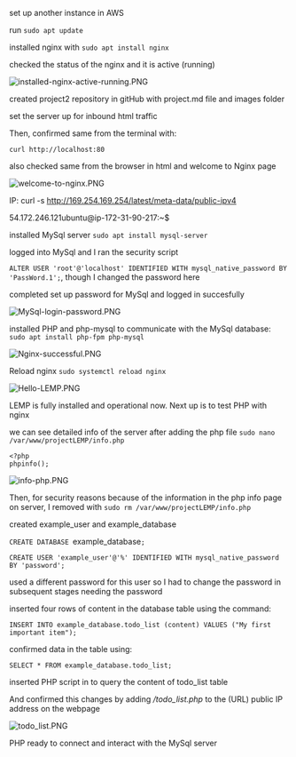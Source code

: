 set up another instance in AWS

run   `sudo apt update`

installed nginx with `sudo apt install nginx`

checked the status of the nginx and it is active (running)

![installed-nginx-active-running.PNG](./image/installed-nginx-active-running.PNG)


created project2 repository in gitHub with project.md file and images folder

set the server up for inbound html traffic

Then, confirmed same from the terminal with:

`curl http://localhost:80`

also checked same from the browser in html and welcome to Nginx page

![welcome-to-nginx.PNG](./image/welcome-to-nginx.PNG)

IP: curl -s http://169.254.169.254/latest/meta-data/public-ipv4

54.172.246.121ubuntu@ip-172-31-90-217:~$





installed MySql server
`sudo apt install mysql-server`

logged into MySql and I ran the security script

`ALTER USER 'root'@'localhost' IDENTIFIED WITH mysql_native_password BY 'PassWord.1';`, though I changed the password here


completed set up password for MySql and logged in succesfully

![MySql-login-password.PNG](./image/MySql-login-password.PNG)


installed PHP and php-mysql to communicate with the MySql database:
`sudo apt install php-fpm php-mysql`


![Nginx-successful.PNG](./image/Nginx-successful.PNG)


Reload nginx
`sudo systemctl reload nginx`


![Hello-LEMP.PNG](./image/Hello-LEMP.PNG)


LEMP is fully installed and operational now. Next up is to test PHP with nginx

we can see detailed info of the server after adding the php file
`sudo nano /var/www/projectLEMP/info.php`

```
<?php
phpinfo();
```


![info-php.PNG](./image/info-php.PNG)

Then, for security reasons because of the information in the php info page on server, I removed with `sudo rm /var/www/projectLEMP/info.php`

created example_user and example_database

`CREATE DATABASE `example_database`;`

`CREATE USER 'example_user'@'%' IDENTIFIED WITH mysql_native_password BY 'password';` 

used a different password for this user so I had to change the password in subsequent stages needing the password

inserted four rows of content in the database table using the command:

`INSERT INTO example_database.todo_list (content) VALUES ("My first important item");` 

confirmed data in the table using:

`SELECT * FROM example_database.todo_list;` 

inserted PHP script in to query the content of todo_list table

And confirmed this changes by adding */todo_list.php* to the (URL) public IP address on the webpage

![todo_list.PNG](./image/todo_list.PNG)



PHP ready to connect and interact with the MySql server
